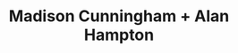 ---
layout: post
category: concert
title: Madison Cunningham + Alan Hampton
artists: 
- Madison Cunningham
- Alan Hampton
place: 
- La Boule Noire
country: France
city: Paris
---